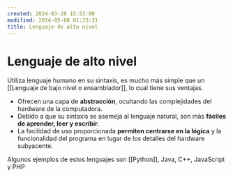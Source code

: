 ```yaml
---
created: 2024-03-20 15:53:00
modified: 2024-05-08 01:33:31
title: Lenguaje de alto nivel
---
```


# Lenguaje de alto nivel

Utiliza lenguaje humano en su sintaxis, es mucho más simple que un [[Lenguaje de bajo nivel o ensamblador]], lo cual tiene sus ventajas.

- Ofrecen una capa de **abstracción**, ocultando las complejidades del hardware de la computadora.
- Debido a que su sintaxis se asemeja al lenguaje natural, son más **fáciles de aprender, leer y escribir**.
- La facilidad de uso proporcionada **permiten centrarse en la lógica** y la funcionalidad del programa en lugar de los detalles del hardware subyacente.

Algunos ejemplos de estos lenguajes son [[Python]], Java, C++, JavaScript y PHP
